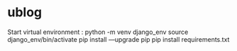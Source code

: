 # ublog


Start virtual environment : python -m venv django_env
source django_env/bin/activate
pip install —upgrade pip
pip install requirements.txt 
